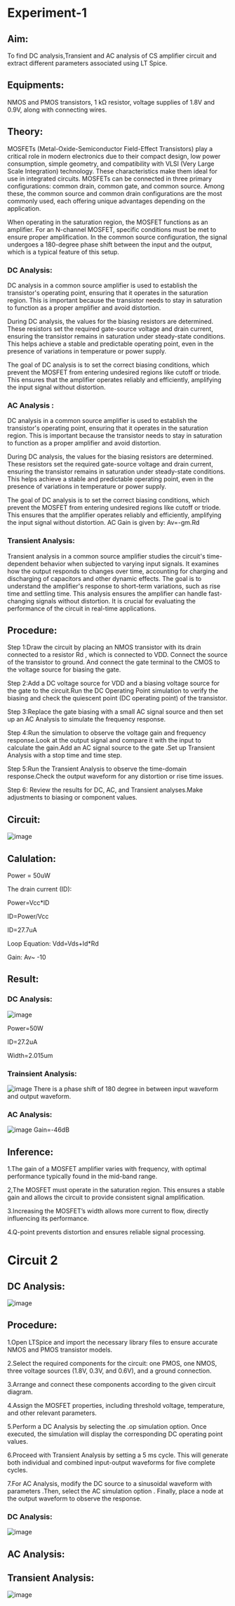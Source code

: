# Experiment-1
## Aim:
To find DC analysis,Transient and AC analysis of CS amplifier circuit and extract different parameters associated using LT Spice.
## Equipments:
 NMOS and PMOS transistors,  1 kΩ resistor, voltage supplies of 1.8V and 0.9V, along with connecting wires.
## Theory:
MOSFETs (Metal-Oxide-Semiconductor Field-Effect Transistors) play a critical role in modern electronics due to their compact design, low power consumption, simple geometry, and compatibility with VLSI (Very Large Scale Integration) technology. These characteristics make them ideal for use in integrated circuits.
MOSFETs can be connected in three primary configurations: common drain, common gate, and common source. Among these, the common source and common drain configurations are the most commonly used, each offering unique advantages depending on the application.

When operating in the saturation region, the MOSFET functions as an amplifier. For an N-channel MOSFET, specific conditions must be met to ensure proper amplification. In the common source configuration, the signal undergoes a 180-degree phase shift between the input and the output, which is a typical feature of this setup.
### DC Analysis:
DC analysis in a common source amplifier is used to establish the transistor's operating point, ensuring that it operates in the saturation region. This is important because the transistor needs to stay in saturation to function as a proper amplifier and avoid distortion.

During DC analysis, the values for the biasing resistors are determined. These resistors set the required gate-source voltage and drain current, ensuring the transistor remains in saturation under steady-state conditions. This helps achieve a stable and predictable operating point, even in the presence of variations in temperature or power supply.

The goal of DC analysis is to set the correct biasing conditions, which prevent the MOSFET from entering undesired regions like cutoff or triode. This ensures that the amplifier operates reliably and efficiently, amplifying the input signal without distortion.

### AC Analysis :
DC analysis in a common source amplifier is used to establish the transistor's operating point, ensuring that it operates in the saturation region. This is important because the transistor needs to stay in saturation to function as a proper amplifier and avoid distortion.

During DC analysis, the values for the biasing resistors are determined. These resistors set the required gate-source voltage and drain current, ensuring the transistor remains in saturation under steady-state conditions. This helps achieve a stable and predictable operating point, even in the presence of variations in temperature or power supply.

The goal of DC analysis is to set the correct biasing conditions, which prevent the MOSFET from entering undesired regions like cutoff or triode. This ensures that the amplifier operates reliably and efficiently, amplifying the input signal without distortion.
  AC Gain is given by: Av=-gm.Rd
### Transient Analysis:
  Transient analysis in a common source amplifier studies the circuit's time-dependent behavior when subjected to varying input signals. It examines how the output responds to changes over time, accounting for charging and discharging of capacitors and other dynamic effects. The goal is to understand the amplifier's response to short-term variations, such as rise time and settling time. This analysis ensures the amplifier can handle fast-changing signals without distortion. It is crucial for evaluating the performance of the circuit in real-time applications.
## Procedure:
Step 1:Draw the circuit by placing an NMOS transistor with its drain connected to a resistor 
Rd , which is connected to VDD. Connect the source of the transistor to ground.
And connect the gate terminal to the CMOS to the voltage source for biasing the gate.

Step 2:Add a DC voltage source for VDD and a biasing voltage source for the gate to the circuit.Run the DC Operating Point simulation to verify the biasing and check the quiescent point (DC operating point) of the transistor.


Step 3:Replace the gate biasing with a small AC signal source and then set up an AC Analysis to simulate the frequency response.

Step 4:Run the simulation to observe the voltage gain and frequency response.Look at the output signal and compare it with the input to calculate the gain.Add an AC signal source to the gate .Set up Transient Analysis with a stop time and time step.

Step 5:Run the Transient Analysis to observe the time-domain response.Check the output waveform for any distortion or rise time issues.

Step 6:  Review the results for DC, AC, and Transient analyses.Make adjustments to biasing or component values.

## Circuit:
![image](https://github.com/user-attachments/assets/46add1b1-fa11-4674-8bbf-4727e428fba2)

## Calulation:
Power = 50uW

The drain current (ID):

Power=Vcc*ID

ID=Power/Vcc

ID=27.7uA

Loop Equation: Vdd=Vds+Id*Rd

Gain: Av~ -10

## Result:
### DC Analysis:
![image](https://github.com/user-attachments/assets/e8aa518e-870e-4765-a5a4-aa471d5e71d4)

Power=50W

ID=27.2uA

Width=2.015um

### Trainsient Analysis:
![image](https://github.com/user-attachments/assets/cbe9d184-526c-4c54-ad39-5aa30faef752)
There is a phase shift of 180 degree in between input waveform and output waveform.

### AC Analysis:
![image](https://github.com/user-attachments/assets/35e42c62-4293-40a4-8615-7ed607cb9af7)
Gain=-46dB

## Inference:
1.The gain of a MOSFET amplifier varies with frequency, with optimal performance typically found in the mid-band range.

2,The MOSFET must operate in the saturation region. This ensures a stable gain and allows the circuit to provide consistent signal amplification.

3.Increasing the MOSFET’s width allows more current to flow, directly influencing its performance.

4.Q-point prevents distortion and ensures reliable signal processing.
# Circuit 2
## DC Analysis:
![image](https://github.com/user-attachments/assets/fd4d05a6-f15c-4b0e-9e7f-20e0ef5dc1b1)
## Procedure:

1.Open LTSpice and import the necessary library files to ensure accurate NMOS and PMOS transistor models.


2.Select the required components for the circuit: one PMOS, one NMOS, three voltage sources (1.8V, 0.3V, and 0.6V), and a ground connection.


3.Arrange and connect these components according to the given circuit diagram.


4.Assign the MOSFET properties, including threshold voltage, temperature, and other relevant parameters.


5.Perform a DC Analysis by selecting the .op simulation option. Once executed, the simulation will display the corresponding DC operating point values.


6.Proceed with Transient Analysis by setting a 5 ms cycle. This will generate both individual and combined input-output waveforms for five complete cycles.


7.For AC Analysis, modify the DC source to a sinusoidal waveform with parameters .Then, select the AC simulation option . Finally, place a node at the output waveform to observe the response.

### DC Analysis:
![image](https://github.com/user-attachments/assets/22db4ad5-fded-4d3f-b242-90df087d8d6f)
## AC Analysis:
## Transient Analysis:
![image](https://github.com/user-attachments/assets/45bcf003-731f-47bf-bf6f-e23f94317bbd)







​
 






